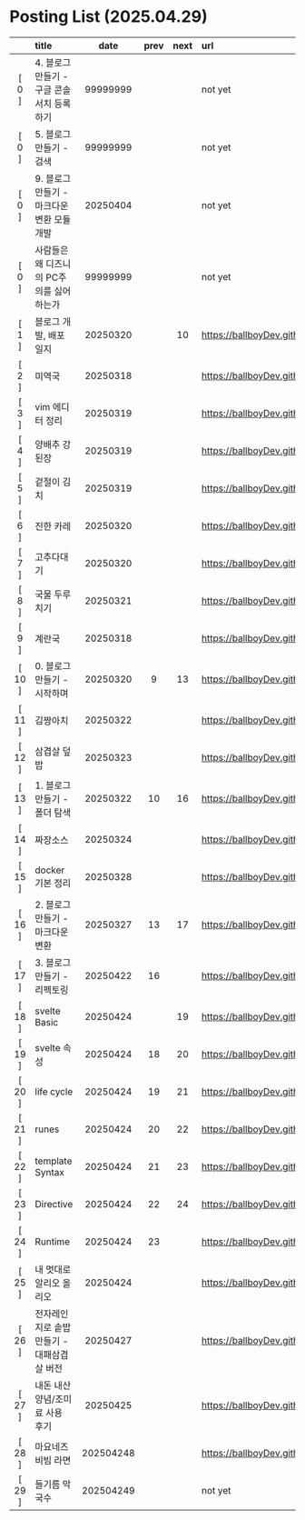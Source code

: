 # Posting List (2025.04.29)

||title|date|prev|next|url|
|:-:|:--|:-:|:-:|:-:|:--|
|[ 0 ]|4. 블로그 만들기 - 구글 콘솔 서치 등록하기|99999999|||not yet|
|[ 0 ]|5. 블로그 만들기 - 검색|99999999|||not yet|
|[ 0 ]|9. 블로그 만들기 - 마크다운 변환 모듈 개발|20250404|||not yet|
|[ 0 ]|사람들은 왜 디즈니의 PC주의를 싫어 하는가|99999999|||not yet|
|[ 1 ]|블로그 개발, 배포 일지|20250320||10|https://ballboyDev.github.io/post/1.html|
|[ 2 ]|미역국|20250318|||https://ballboyDev.github.io/post/2.html|
|[ 3 ]|vim 에디터 정리|20250319|||https://ballboyDev.github.io/post/3.html|
|[ 4 ]|양배추 강된장|20250319|||https://ballboyDev.github.io/post/4.html|
|[ 5 ]|겉절이 김치|20250319|||https://ballboyDev.github.io/post/5.html|
|[ 6 ]|진한 카레|20250320|||https://ballboyDev.github.io/post/6.html|
|[ 7 ]|고추다대기|20250320|||https://ballboyDev.github.io/post/7.html|
|[ 8 ]|국물 두루치기|20250321|||https://ballboyDev.github.io/post/8.html|
|[ 9 ]|계란국|20250318|||https://ballboyDev.github.io/post/9.html|
|[ 10 ]|0. 블로그 만들기 - 시작하며|20250320|9|13|https://ballboyDev.github.io/post/10.html|
|[ 11 ]|김짱아치|20250322|||https://ballboyDev.github.io/post/11.html|
|[ 12 ]|삼겹살 덮밥|20250323|||https://ballboyDev.github.io/post/12.html|
|[ 13 ]|1. 블로그 만들기 - 폴더 탐색|20250322|10|16|https://ballboyDev.github.io/post/13.html|
|[ 14 ]|짜장소스|20250324|||https://ballboyDev.github.io/post/14.html|
|[ 15 ]|docker 기본 정리|20250328|||https://ballboyDev.github.io/post/15.html|
|[ 16 ]|2. 블로그 만들기 - 마크다운 변환|20250327|13|17|https://ballboyDev.github.io/post/16.html|
|[ 17 ]|3. 블로그 만들기 - 리펙토링|20250422|16||https://ballboyDev.github.io/post/17.html|
|[ 18 ]|svelte Basic|20250424||19|https://ballboyDev.github.io/post/18.html|
|[ 19 ]|svelte 속성|20250424|18|20|https://ballboyDev.github.io/post/19.html|
|[ 20 ]|life cycle|20250424|19|21|https://ballboyDev.github.io/post/20.html|
|[ 21 ]|runes|20250424|20|22|https://ballboyDev.github.io/post/21.html|
|[ 22 ]|template Syntax|20250424|21|23|https://ballboyDev.github.io/post/22.html|
|[ 23 ]|Directive|20250424|22|24|https://ballboyDev.github.io/post/23.html|
|[ 24 ]|Runtime|20250424|23||https://ballboyDev.github.io/post/24.html|
|[ 25 ]|내 멋대로 알리오 올리오|20250424|||https://ballboyDev.github.io/post/25.html|
|[ 26 ]|전자레인지로 솥밥 만들기 - 대패삼겹살 버전|20250427|||https://ballboyDev.github.io/post/26.html|
|[ 27 ]|내돈 내산 양념/조미료 사용 후기|20250425|||https://ballboyDev.github.io/post/27.html|
|[ 28 ]|마요네즈 비빔 라면|202504248|||https://ballboyDev.github.io/post/28.html|
|[ 29 ]|들기름 막국수|202504249|||not yet|